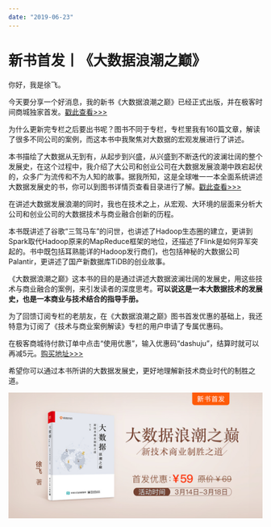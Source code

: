 ```yaml
---
date: "2019-06-23"
---  
```

      
# 新书首发丨《大数据浪潮之巅》
你好，我是徐飞。

今天要分享一个好消息，我的新书《大数据浪潮之巅》已经正式出版，并在极客时间商城独家首发。[戳此查看>>>](time://mall?url=https%3A%2F%2Fj.youzan.com%2FZtx0-9)

为什么更新完专栏之后要出书呢？图书不同于专栏，专栏里我有160篇文章，解读了很多不同公司的案例，而这本书中我聚焦对大数据的宏观发展进行了讲述。

本书描绘了大数据从无到有，从起步到兴盛，从兴盛到不断迭代的波澜壮阔的整个发展史，在这个过程中，我介绍了大公司和创业公司在大数据发展浪潮中跌宕起伏的，众多广为流传和不为人知的故事。据我所知，这是全球唯一一本全面系统讲述大数据发展史的书，你可以到图书详情页查看目录进行了解。[戳此查看>>>](time://mall?url=http%3A%2F%2Fh5.youzan.com%2Fv2%2Fgoods%2F3nhw5g0xxkas8)

在讲述大数据发展浪潮的同时，我也在技术之上，从宏观、大环境的层面来分析大公司和创业公司的大数据技术与商业融合创新的历程。

本书既讲述了谷歌“三驾马车”的问世，也讲述了Hadoop生态圈的建立，更讲到Spark取代Hadoop原来的MapReduce框架的地位，还描述了Flink是如何异军突起的。书中既包括耳熟能详的Hadoop发行商们，也包括神秘的大数据公司Palantir，更讲述了国产新数据库TiDB的创业故事。

《大数据浪潮之巅》这本书的目的是通过讲述大数据波澜壮阔的发展史，用这些技术与商业融合的案例，来引发读者的深度思考。**可以说这是一本大数据技术的发展史，也是一本商业与技术结合的指导手册。**

<!-- [[[read_end]]] -->

为了回馈订阅专栏的老朋友，在《大数据浪潮之巅》图书首发优惠的基础上，我还特意为订阅了《技术与商业案例解读》专栏的用户申请了专属优惠码。

在极客商城待付款订单中点击“使用优惠”，输入优惠码“dashuju”，结算时就可以再减5元。[购买地址>>>](time://mall?url=http%3A%2F%2Fh5.youzan.com%2Fv2%2Fgoods%2F3nhw5g0xxkas8)

希望你可以通过本书所讲的大数据发展史，更好地理解新技术商业时代的制胜之道。

![](./httpsstatic001geekbangorgresourceimage27e027f85682112d818ecf2d3a2e626366e0.png)